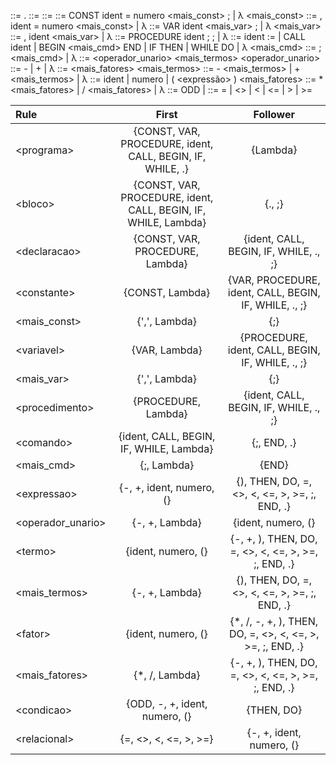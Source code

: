 <programa> ::= <bloco> .
<bloco> ::= <declaracao> <comando>
<declaracao> ::= <constante> <variavel> <procedimento>
<constante> ::= CONST ident = numero <mais_const> ; | λ
<mais_const> ::= , ident = numero <mais_const> | λ
<variavel> ::= VAR ident <mais_var> ; | λ
<mais_var> ::= , ident <mais_var> | λ
<procedimento> ::= PROCEDURE ident ; <bloco> ; <procedimento> | λ
<comando> ::= ident := <expressao>
    | CALL ident
    | BEGIN <comando> <mais_cmd> END
    | IF <condicao> THEN <comando>
    | WHILE <condicao> DO <comando>
    | λ
<mais_cmd> ::= ; <comando> <mais_cmd> | λ
<expressao> ::= <operador_unario> <termo> <mais_termos>
<operador_unario> ::= - | + | λ
<termo> ::= <fator> <mais_fatores>
<mais_termos> ::= - <termo> <mais_termos> | + <termo> <mais_termos> | λ
<fator> ::= ident | numero | ( <expressão> )
<mais_fatores> ::= * <fator> <mais_fatores> | / <fator> <mais_fatores> | λ
<condicao> ::= ODD <expressao>
    | <expressao> <relacional> <expressao>
<relacional> ::= = | <> | < | <= | > | >=

| Rule | First | Follower |
| :--- | :---: | :------: |
| \<programa> | {CONST, VAR, PROCEDURE, ident, CALL, BEGIN, IF, WHILE, .} | {Lambda} |
| \<bloco> | {CONST, VAR, PROCEDURE, ident, CALL, BEGIN, IF, WHILE, Lambda} | {., ;} |
| \<declaracao> | {CONST, VAR, PROCEDURE, Lambda} | {ident, CALL, BEGIN, IF, WHILE, ., ;} |
| \<constante> | {CONST, Lambda} | {VAR, PROCEDURE, ident, CALL, BEGIN, IF, WHILE, ., ;} |
| \<mais\_const> | {',', Lambda} | {;} |
| \<variavel> | {VAR, Lambda} | {PROCEDURE, ident, CALL, BEGIN, IF, WHILE, ., ;} |
| \<mais\_var> | {',', Lambda} | {;} |
| \<procedimento> | {PROCEDURE, Lambda} | {ident, CALL, BEGIN, IF, WHILE, ., ;} |
| \<comando> | {ident, CALL, BEGIN, IF, WHILE, Lambda} | {;, END, .} |
| \<mais\_cmd> | {;, Lambda} | {END} |
| \<expressao> | {-, +, ident, numero, (} | {), THEN, DO, =, <>, <, <=, >, >=, ;, END, .} |
| \<operador\_unario> | {-, +, Lambda} | {ident, numero, (} |
| \<termo> | {ident, numero, (} | {-, +, ), THEN, DO, =, <>, <, <=, >, >=, ;, END, .} |
| \<mais\_termos> | {-, +, Lambda} | {), THEN, DO, =, <>, <, <=, >, >=, ;, END, .} |
| \<fator> | {ident, numero, (} | {\*, /, -, +, ), THEN, DO, =, <>, <, <=, >, >=, ;, END, .} |
| \<mais\_fatores> | {\*, /, Lambda} | {-, +, ), THEN, DO, =, <>, <, <=, >, >=, ;, END, .} |
| \<condicao> | {ODD, -, +, ident, numero, (} | {THEN, DO} |
| \<relacional> | {=, <>, <, <=, >, >=} | {-, +, ident, numero, (} | 
